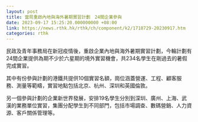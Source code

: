 ```yaml
---
layout: post
title: 當局重啟內地與海外暑期實習計劃　24間企業參與
date: 2023-09-17 15:25:20.000000000 +08:00
link: https://news.rthk.hk/rthk/ch/component/k2/1718729-20230917.htm
categories: rthk
---
```


民政及青年事務局在新冠疫情後，重啟企業內地與海外暑期實習計劃，今輪計劃有24間企業提供為期不少於六星期的境外實習機會，共234名學生在剛過去的暑假完成實習。

其中有份參與計劃的港鐵共提供10個實習名額，崗位涵蓋營運、工程、顧客服務、測量等範疇，實習地點包括北京、杭州、深圳和英國倫敦。

另一個參與計劃的企業新世界發展，安排19名學生分別到深圳、廣州、上海、武漢的業務單位實習，集團分配學生到不同部門，包括市場調查、數碼營銷、人力資源、客戶關係管理等。
